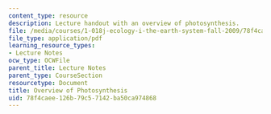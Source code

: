 ```yaml
---
content_type: resource
description: Lecture handout with an overview of photosynthesis.
file: /media/courses/1-018j-ecology-i-the-earth-system-fall-2009/78f4caee126b79c57142ba50ca974868_MIT1_018JF09_lec03_Photo.pdf
file_type: application/pdf
learning_resource_types:
- Lecture Notes
ocw_type: OCWFile
parent_title: Lecture Notes
parent_type: CourseSection
resourcetype: Document
title: Overview of Photosynthesis
uid: 78f4caee-126b-79c5-7142-ba50ca974868
---
```

